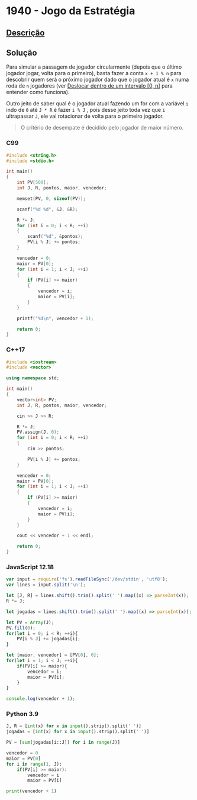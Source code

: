 # 1940 - Jogo da Estratégia

## [Descrição](https://www.beecrowd.com.br/judge/pt/problems/view/1940)

## Solução

Para simular a passagem de jogador circularmente (depois que o último jogador jogar, volta para o primeiro), basta fazer a conta `x + 1 % n` para descobrir quem será o próximo jogador dado que o jogador atual é `x` numa roda de `n` jogadores (ver [Deslocar dentro de um intervalo [0, n]](../../../base-teorica/matematica/macetes/README.md#deslocar-dentro-de-um-intervalo-0-n-1) para entender como funciona).

Outro jeito de saber qual é o jogador atual fazendo um for com a variável `i` indo de `0` até `J * R` é fazer `i % J` , pois desse jeito toda vez que `i` ultrapassar `J`, ele vai rotacionar de volta para o primeiro jogador.

> O critério de desempate é decidido pelo jogador de maior número.

### C99
```c
#include <string.h>
#include <stdio.h>

int main()
{
    int PV[500];
    int J, R, pontos, maior, vencedor;

    memset(PV, 0, sizeof(PV));

    scanf("%d %d", &J, &R);

    R *= J;
    for (int i = 0; i < R; ++i)
    {
        scanf("%d", &pontos);
        PV[i % J] += pontos;
    }

    vencedor = 0;
    maior = PV[0];
    for (int i = 1; i < J; ++i)
    {
        if (PV[i] >= maior)
        {
            vencedor = i;
            maior = PV[i];
        }
    }

    printf("%d\n", vencedor + 1);

    return 0;
}
```

### C++17
```cpp
#include <iostream>
#include <vector>

using namespace std;

int main()
{
    vector<int> PV;
    int J, R, pontos, maior, vencedor;

    cin >> J >> R;

    R *= J;
    PV.assign(J, 0);
    for (int i = 0; i < R; ++i)
    {
        cin >> pontos;

        PV[i % J] += pontos;
    }

    vencedor = 0;
    maior = PV[0];
    for (int i = 1; i < J; ++i)
    {
        if (PV[i] >= maior)
        {
            vencedor = i;
            maior = PV[i];
        }
    }

    cout << vencedor + 1 << endl;

    return 0;
}
```

### JavaScript 12.18
```javascript
var input = require('fs').readFileSync('/dev/stdin', 'utf8');
var lines = input.split('\n');

let [J, R] = lines.shift().trim().split(' ').map((x) => parseInt(x));
R *= J;

let jogadas = lines.shift().trim().split(' ').map((x) => parseInt(x));

let PV = Array(J);
PV.fill(0);
for(let i = 0; i < R; ++i){
    PV[i % J] += jogadas[i];
}

let [maior, vencedor] = [PV[0], 0];
for(let i = 1; i < J; ++i){
    if(PV[i] >= maior){
        vencedor = i;
        maior = PV[i];
    }
}

console.log(vencedor + 1);
```

### Python 3.9
```python
J, R = [int(x) for x in input().strip().split(' ')]
jogadas = [int(x) for x in input().strip().split(' ')]

PV = [sum(jogadas[i::J]) for i in range(J)]

vencedor = 0
maior = PV[0]
for i in range(1, J):
    if(PV[i] >= maior):
        vencedor = i
        maior = PV[i]

print(vencedor + 1)
```